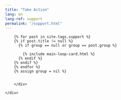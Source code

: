 ```yaml
---
title: "Take Action"
lang: en
lang-ref: support
permalink: "/support.html"
---
```


<div class="container">
    <div class="row justify-content-center">
        <div class="col-md-8">

            
        {% for post in site.tags.support %}
        {% if post.title != null %}
          {% if group == null or group == post.group %}
         
            {% include main-loop-card.html %}
          {% endif %}
        {% endif %}
        {% endfor %}
        {% assign group = nil %}
        

        </div>
        
    </div>
</div>

